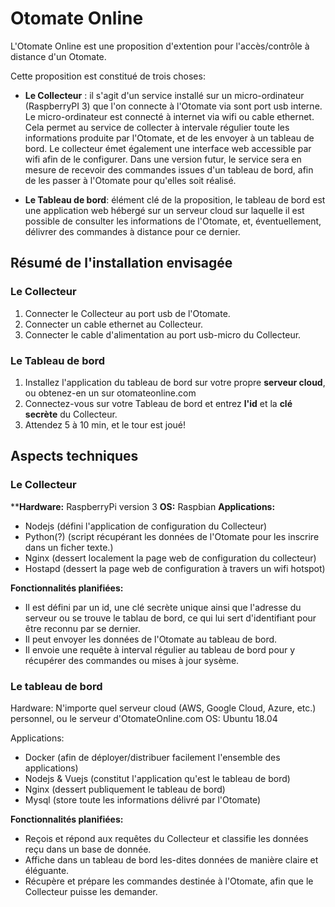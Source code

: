 # Otomate Online
L'Otomate Online est une proposition d'extention pour l'accès/contrôle à distance d'un Otomate.

Cette proposition est constitué de trois choses:
- **Le Collecteur** : il s'agit d'un service installé sur un micro-ordinateur (RaspberryPI 3) que l'on connecte à l'Otomate via sont port usb interne. Le micro-ordinateur est connecté à internet via wifi ou cable ethernet. Cela permet au service de collecter à intervale régulier toute les informations produite par l'Otomate, et de les envoyer à un tableau de bord. Le collecteur émet également une interface web accessible par wifi afin de le configurer. Dans une version futur, le service sera en mesure de recevoir des commandes issues d'un tableau de bord, afin de les passer à l'Otomate pour qu'elles soit réalisé.

- **Le Tableau de bord**: élément clé de la proposition, le tableau de bord est une application web hébergé sur un serveur cloud sur laquelle il est possible de consulter les informations de l'Otomate, et, éventuellement, délivrer des commandes à distance pour ce dernier.

## Résumé de l'installation envisagée
### Le Collecteur
1. Connecter le Collecteur au port usb de l'Otomate.
1. Connecter un cable ethernet au Collecteur.
1. Connecter le cable d'alimentation au port usb-micro du Collecteur.

### Le Tableau de bord
1. Installez l'application du tableau de bord sur votre propre **serveur cloud**, ou obtenez-en un sur otomateonline.com
1. Connectez-vous sur votre Tableau de bord et entrez **l'id** et la **clé secrète** du Collecteur.
1. Attendez 5 à 10 min, et le tour est joué! 

## Aspects techniques

### Le Collecteur
****Hardware:** RaspberryPi version 3
**OS:** Raspbian
**Applications:**
- Nodejs (défini l'application de configuration du Collecteur)
- Python(?) (script récupérant les données de l'Otomate pour les inscrire dans un ficher texte.)  
- Nginx (dessert localement la page web de configuration du collecteur)
- Hostapd (dessert la page web de configuration à travers un wifi hotspot)

**Fonctionnalités planifiées:**
- Il est défini par un id, une clé secrète unique ainsi que l'adresse du serveur ou se trouve le tablau de bord, ce qui lui sert d'identifiant pour être reconnu par se dernier.
- Il peut envoyer les données de l'Otomate au tableau de bord.
- Il envoie une requête à interval régulier au tableau de bord pour y récupérer des commandes ou mises à jour sysème.

### Le tableau de bord
Hardware: N'importe quel serveur cloud (AWS, Google Cloud, Azure, etc.) personnel, ou le serveur d'OtomateOnline.com
OS: Ubuntu 18.04

Applications:
- Docker (afin de déployer/distribuer facilement l'ensemble des applications)
- Nodejs & Vuejs (constitut l'application qu'est le tableau de bord)
- Nginx (dessert publiquement le tableau de bord)
- Mysql (store toute les informations délivré par l'Otomate)

**Fonctionnalités planifiées:**
- Reçois et répond aux requêtes du Collecteur et classifie les données reçu dans un base de donnée.
- Affiche dans un tableau de bord les-dites données de manière claire et éléguante.
- Récupère et prépare les commandes destinée à l'Otomate, afin que le Collecteur puisse les demander.


